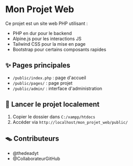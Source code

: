 # Mon Projet Web

Ce projet est un site web PHP utilisant :

- PHP en dur pour le backend
- Alpine.js pour les interactions JS
- Tailwind CSS pour la mise en page
- Bootstrap pour certains composants rapides

## ✨ Pages principales
- `/public/index.php` : page d'accueil
- `/public/pages/` : page projet
- `/public/admin/` : interface d'administration

## 🚀 Lancer le projet localement
1. Copier le dossier dans `C:/xampp/htdocs`
2. Accéder via `http://localhost/mon_projet_web/public/`

## 🪤 Contributeurs
- @thedeadyt
- @CollaborateurGitHub
